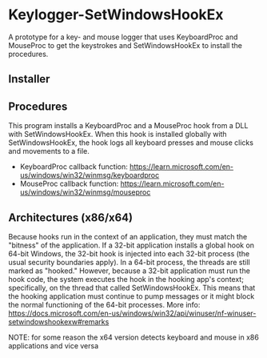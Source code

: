 # Keylogger-SetWindowsHookEx

A prototype for a key- and mouse logger that uses KeyboardProc and MouseProc to get the keystrokes and SetWindowsHookEx to install the procedures.

## Installer

## Procedures

 This program installs a KeyboardProc and a MouseProc hook from a DLL with SetWindowsHookEx.
 When this hook is installed globally with SetWindowsHookEx, the hook logs all keyboard presses and mouse clicks and movements to a file.

- KeyboardProc callback function: <https://learn.microsoft.com/en-us/windows/win32/winmsg/keyboardproc>
- MouseProc callback function: <https://learn.microsoft.com/en-us/windows/win32/winmsg/mouseproc>

## Architectures (x86/x64)

Because hooks run in the context of an application, they must match the "bitness" of the application.
If a 32-bit application installs a global hook on 64-bit Windows, the 32-bit hook is injected into each 32-bit process (the usual security boundaries apply).
In a 64-bit process, the threads are still marked as "hooked."
However, because a 32-bit application must run the hook code, the system executes the hook in the hooking app's context;
specifically, on the thread that called SetWindowsHookEx.
This means that the hooking application must continue to pump messages or it might block the normal functioning of the 64-bit processes.
More info: <https://docs.microsoft.com/en-us/windows/win32/api/winuser/nf-winuser-setwindowshookexw#remarks>

NOTE: for some reason the x64 version detects keyboard and mouse in x86 applications and vice versa
